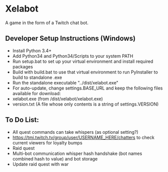 # Xelabot
A game in the form of a Twitch chat bot.

## Developer Setup Instructions (Windows)
- Install Python 3.4+
- Add Python34 and Python34/Scripts to your system PATH
- Run setup.bat to set up your virtual environment and install required packages
- Build with build.bat to use that virtual environment to run PyInstaller to build to standalone .exe
- Run the standalone executable "../dist/xelabot.exe"
- For auto-update, change settings.BASE_URL and keep the following files available for download:
 - xelabot.exe (from /dist/xelabot/xelabot.exe)
 - version.txt (A file whose only contents is a string of settings.VERSION)

## To Do List:
- All quest commands can take whispers (as optional setting?)
- https://tmi.twitch.tv/group/user/USERNAME_HERE/chatters to check current viewers for loyalty bumps
- Raid quest
- Multi-bot communication whisper hash handshake (bot names combined hash to value) and bot storage
- Update raid quest with war
